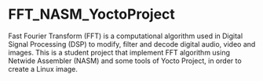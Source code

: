 # FFT_NASM_YoctoProject
Fast Fourier Transform (FFT) is a computational algorithm used in Digital Signal Processing (DSP) to modify, filter and decode digital audio, video and images. This is a student project that implement FFT algorithm using Netwide Assembler (NASM) and some tools of Yocto Project, in order to create a Linux image.

